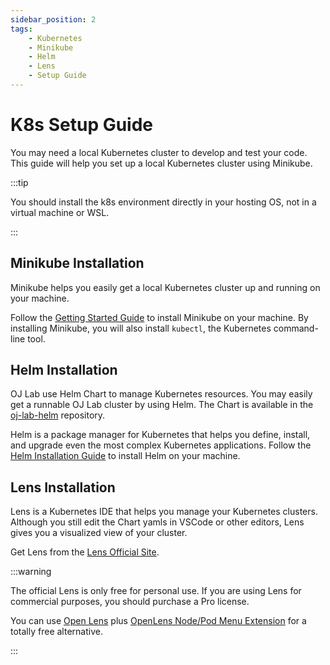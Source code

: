 ```yaml
---
sidebar_position: 2
tags:
    - Kubernetes
    - Minikube
    - Helm
    - Lens
    - Setup Guide
---
```


# K8s Setup Guide

You may need a local Kubernetes cluster to develop and test your code. This guide will help you set up a local Kubernetes cluster using Minikube.

:::tip

You should install the k8s environment directly in your hosting OS, not in a virtual machine or WSL.

:::

## Minikube Installation

Minikube helps you easily get a local Kubernetes cluster up and running on your machine.

Follow the [Getting Started Guide](https://minikube.sigs.k8s.io/docs/start/) to install Minikube on your machine.
By installing Minikube, you will also install `kubectl`, the Kubernetes command-line tool.

## Helm Installation

OJ Lab use Helm Chart to manage Kubernetes resources.
You may easily get a runnable OJ Lab cluster by using Helm.
The Chart is available in the [oj-lab-helm](https://github.com/oj-lab/oj-lab-helm) repository.

Helm is a package manager for Kubernetes that helps you define, install, and upgrade even the most complex Kubernetes applications.
Follow the [Helm Installation Guide](https://helm.sh/docs/intro/install/) to install Helm on your machine.

## Lens Installation

Lens is a Kubernetes IDE that helps you manage your Kubernetes clusters.
Although you still edit the Chart yamls in VSCode or other editors, Lens gives you a visualized view of your cluster.

Get Lens from the [Lens Official Site](https://k8slens.dev/).

:::warning

The official Lens is only free for personal use. If you are using Lens for commercial purposes, you should purchase a Pro license.

You can use [Open Lens](https://github.com/MuhammedKalkan/OpenLens) plus [OpenLens Node/Pod Menu Extension](https://github.com/alebcay/openlens-node-pod-menu) for a totally free alternative.

:::
